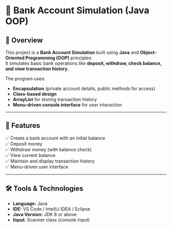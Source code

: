 # 🏦 Bank Account Simulation (Java OOP)

## 📌 Overview
This project is a **Bank Account Simulation** built using **Java** and **Object-Oriented Programming (OOP)** principles.  
It simulates basic bank operations like **deposit, withdraw, check balance, and view transaction history**.

The program uses:
- **Encapsulation** (private account details, public methods for access)
- **Class-based design**
- **ArrayList** for storing transaction history
- **Menu-driven console interface** for user interaction

---

## 🎯 Features
✅ Create a bank account with an initial balance  
✅ Deposit money  
✅ Withdraw money (with balance check)  
✅ View current balance  
✅ Maintain and display transaction history  
✅ Menu-driven user interface  

---

## 🛠️ Tools & Technologies
- **Language:** Java  
- **IDE:** VS Code / IntelliJ IDEA / Eclipse  
- **Java Version:** JDK 8 or above  
- **Input:** Scanner class (console input)
